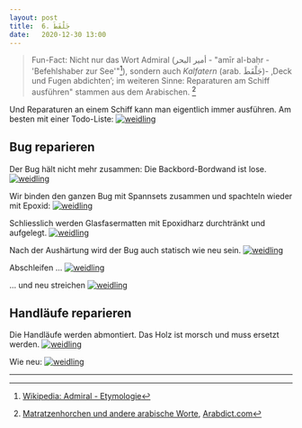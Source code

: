```yaml
---
layout: post
title:  6. جَلْفَطَ
date:   2020-12-30 13:00
---
```



>Fun-Fact: Nicht nur das Wort Admiral (أمير البحر - "amīr al-baḥr - 'Befehlshaber zur See'"[^1]), sondern auch _Kalfatern_ (arab. جَلْفَطَ)- ‚Deck und Fugen abdichten’; im weiteren Sinne: Reparaturen am Schiff ausführen" stammen aus dem Arabischen. [^2]

Und Reparaturen an einem Schiff kann man eigentlich immer ausführen. Am besten mit einer Todo-Liste:
[![weidling](/mutterschiff/img/todo.jpg)](/mutterschiff/img/todo.jpg)

## Bug reparieren
Der Bug hält nicht mehr zusammen: Die Backbord-Bordwand ist lose.
[![weidling](/mutterschiff/img/bug-reparatur.jpg)](/mutterschiff/img/bug-reparatur.jpg)

Wir binden den ganzen Bug mit Spannsets zusammen und spachteln wieder mit Epoxid:
[![weidling](/mutterschiff/img/bug-reparatur2.jpg)](/mutterschiff/img/bug-reparatur2.jpg)

Schliesslich werden Glasfasermatten mit Epoxidharz durchtränkt und aufgelegt.
[![weidling](/mutterschiff/img/bug-reparatur3.jpg)](/mutterschiff/img/bug-reparatur3.jpg)

Nach der Aushärtung wird der Bug auch statisch wie neu sein.
[![weidling](/mutterschiff/img/bug-reparatur4.jpg)](/mutterschiff/img/bug-reparatur4.jpg)

Abschleifen ...
[![weidling](/mutterschiff/img/bug-reparatur5.jpg)](/mutterschiff/img/bug-reparatur5.jpg)

... und neu streichen
[![weidling](/mutterschiff/img/bug-reparatur6.jpg)](/mutterschiff/img/bug-reparatur6.jpg)


## Handläufe reparieren
Die Handläufe werden abmontiert. Das Holz ist morsch und muss ersetzt werden.
[![weidling](/mutterschiff/img/handlauf.jpg)](/mutterschiff/img/handlauf.jpg)

Wie neu:
[![weidling](/mutterschiff/img/handlauf2.jpg)](/mutterschiff/img/handlauf2.jpg)

---
[^1]: [Wikipedia: Admiral - Etymologie](https://de.wikipedia.org/wiki/Admiral#Etymologie)

[^2]: [Matratzenhorchen und andere arabische Worte](https://www.dw.com/de/matratzenhorchen-und-andere-arabische-worte/a-2339594), [Arabdict.com](https://www.arabdict.com/en/deutsch-arabisch/Kalfatern)


